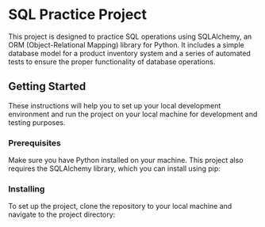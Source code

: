 # SQL Practice Project

This project is designed to practice SQL operations using SQLAlchemy, an ORM (Object-Relational Mapping) library for Python. It includes a simple database model for a product inventory system and a series of automated tests to ensure the proper functionality of database operations.

## Getting Started

These instructions will help you to set up your local development environment and run the project on your local machine for development and testing purposes.

### Prerequisites

Make sure you have Python installed on your machine. This project also requires the SQLAlchemy library, which you can install using pip:

### Installing

To set up the project, clone the repository to your local machine and navigate to the project directory:
